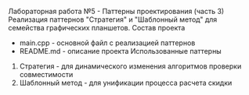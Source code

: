Лабораторная работа №5 - Паттерны проектирования (часть 3)
Реализация паттернов "Стратегия" и "Шаблонный метод" для семейства графических планшетов.
Состав проекта
- main.cpp - основной файл с реализацией паттернов
- README.md - описание проекта
Использованные паттерны
1. Стратегия - для динамического изменения алгоритмов проверки совместимости
2. Шаблонный метод - для унификации процесса расчета скидки